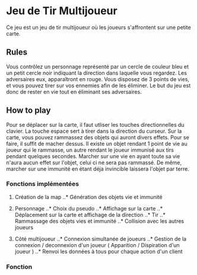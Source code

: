 # Jeu de Tir Multijoueur

Ce jeu est un jeu de tir multijoueur où les joueurs s'affrontent sur une petite carte.

## Rules

  Vous contrôlez un personnage représenté par un cercle de couleur bleu et un petit cercle noir indiquant la direction dans laquelle vous regardez. Les adversaires eux, apparaîtront en rouge. Vous disposez de 3 points de vies, et vous pouvez tirer sur vos ennemies afin de les éliminer. Le but du jeu est donc de rester en vie tout en éliminant ses adversaires.

## How to play

  Pour se déplacer sur la carte, il faut utliser les touches directionnelles du clavier. La touche espace sert à tirer dans la direction du curseur.
Sur la carte, vous pouvez rammassez des objets qui auront divers effets. Pour se faire, il suffit de macher dessus. Il existe un objet rendant 1 point de vie au joueur qui le rammasse, un autre rendant le joueur immunisé aux tirs pendant quelques secondes.
Marcher sur une vie en ayant toute sa vie n'aura aucun effet sur l'objet, celui ci ne sera pas rammassé. De même, marcher sur une immunité en étant déja invincible laissera l'objet par terre.

### Fonctions implémentées

1. Création de la map
  ..* Génération des objets vie et immunité

2. Personnage
  ..* Choix du pseudo
  ..* Affichage sur la carte
  ..* Déplacement sur la carte et affichage de la direction
  ..* Tir
  ..* Rammassage des objets vies et immunité
  ..* Collision avec les autres joueurs
  
  3. Côté multijoueur
    ..* Connexion simultanée de joueurs
    ..* Gestion de la connexion / deconnexion d'un joueur ( Apparition / Dispiration d'un joueur )
    ..* Renvoi les données à tous pour chaque action d'un client
    
  ### Fonction
